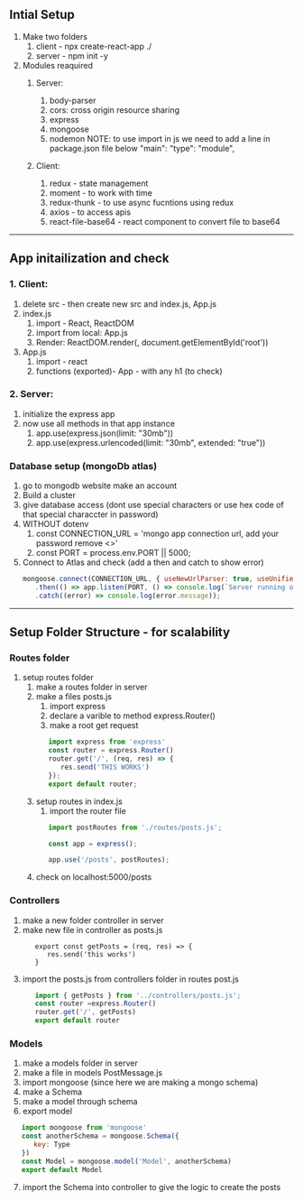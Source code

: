 ## Intial Setup

1. Make two folders
   1. client - npx create-react-app ./
   2. server - npm init -y
2. Modules reaquired
   1. Server: 
      1. body-parser
      2. cors: cross origin resource sharing
      3. express
      4. mongoose
      5. nodemon
   NOTE: to use import in js we need to add a line in package.json file below "main": "type": "module",

   2. Client:
      1. redux - state management
      2. moment - to work with time
      3. redux-thunk - to use async fucntions using redux
      4. axios - to access apis
      5. react-file-base64 - react component to convert file to base64
---
## App initailization and check

### 1. Client: 
   1. delete src - then create new src and index.js, App.js
   2. index.js
      1. import - React, ReactDOM
      2. import from local: App.js
      3. Render: ReactDOM.render(<App />, document.getElementById('root'))
   3. App.js
      1. import - react
      2. functions (exported)- App - with any h1 (to check)

### 2. Server: 
   1. initialize the express app 
   2. now use all methods in that app instance
      1. app.use(express.json(limit: "30mb"))
      2. app.use(express.urlencoded(limit: "30mb", extended: "true"))

### Database setup (mongoDb atlas)
   1. go to mongodb website make an account
   2. Build a cluster
   3. give database access (dont use special characters or use hex code of that special characcter in password)
   4. WITHOUT dotenv
      1. const CONNECTION_URL = 'mongo app connection url, add your password remove <>'
      2. const PORT = process.env.PORT || 5000;
   5. Connect to Atlas and check (add a then and catch to show error)
      ```javascript 
      mongoose.connect(CONNECTION_URL, { useNewUrlParser: true, useUnifiedTopology: true })
         .then(() => app.listen(PORT, () => console.log(`Server running on port: ${PORT}`)))
         .catch((error) => console.log(error.message));
      ```
___
## Setup Folder Structure - for scalability

### Routes folder

   1. setup routes folder
      1. make a routes folder in server
      2. make a files posts.js
         1. import express
         2. declare a varible to method express.Router()
         3. make a root get request
         ```javascript
            import express from 'express'
            const router = express.Router()
            router.get('/', (req, res) => {
               res.send('THIS WORKS')
            });
            export default router;
         ```
      3. setup routes in index.js
         1. import the router file
         ```javascript
            import postRoutes from './routes/posts.js';

            const app = express();

            app.use('/posts', postRoutes);
         ```
      4. check on localhost:5000/posts
### Controllers

   1. make a new folder controller in server
   2. make new file in controller as posts.js
      ```javacript
         export const getPosts = (req, res) => {
            res.send('this works')
         }
      ```
   3. import the posts.js from controllers folder in routes post.js
      ```javascript
         import { getPosts } from '../controllers/posts.js';
         const router =express.Router()
         router.get('/', getPosts)
         export default router
      ```

### Models
   1. make a models folder in server
   2. make a file in models PostMessage.js
   3. import mongoose (since here we are making a mongo schema)
   4. make a Schema
   5. make a model through schema
   6. export model
   ```javascript
      import mongoose from 'mongoose'
      const anotherSchema = mongoose.Schema({
         key: Type
      })
      const Model = mongoose.model('Model', anotherSchema)
      export default Model
   ```
   7. import the Schema into controller to give the logic to create the posts
